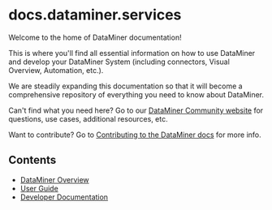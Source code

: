 # docs.dataminer.services

Welcome to the home of DataMiner documentation!

This is where you'll find all essential information on how to use DataMiner and develop your DataMiner System (including connectors, Visual Overview, Automation, etc.).

We are steadily expanding this documentation so that it will become a comprehensive repository of everything you need to know about DataMiner.

Can't find what you need here? Go to our [DataMiner Community website](https://community.dataminer.services/) for questions, use cases, additional resources, etc.

Want to contribute? Go to [Contributing to the DataMiner docs](xref:contributing) for more info.

## Contents

- [DataMiner Overview](xref:OverviewIndex)
- [User Guide](xref:Part1GettingStarted)
- [Developer Documentation](xref:DevelopIndex)
